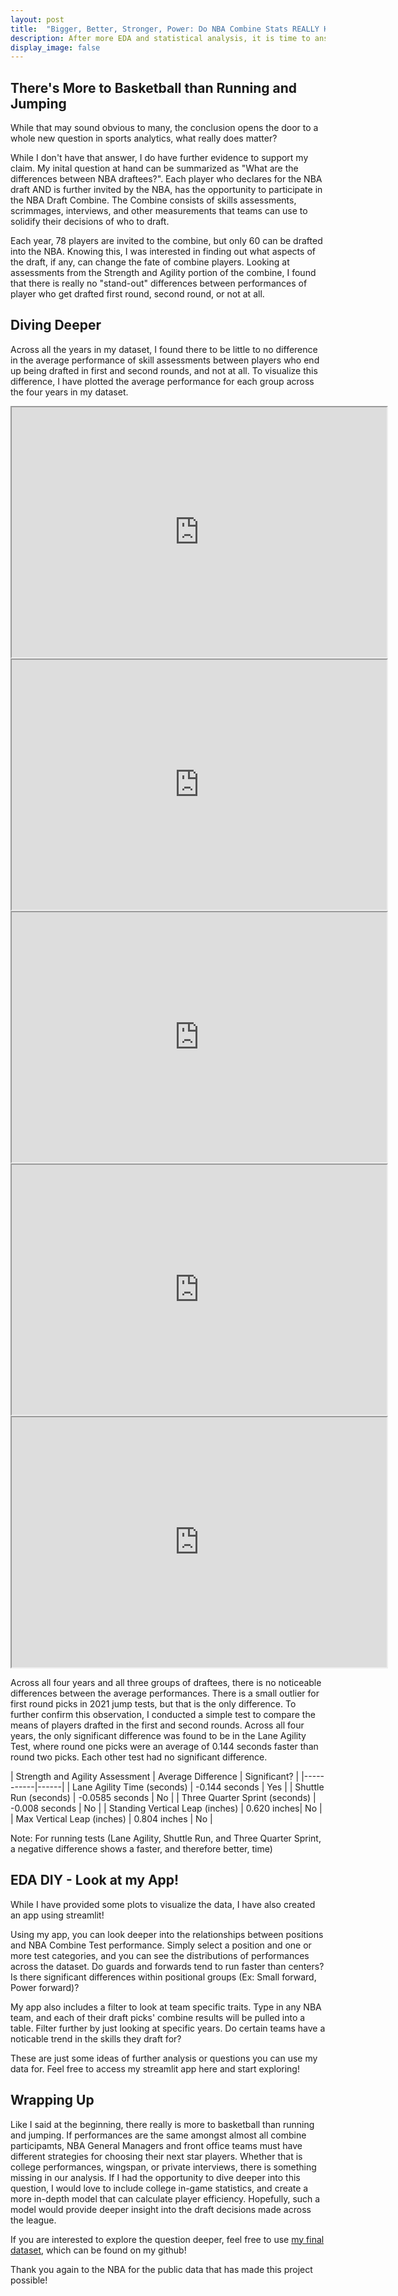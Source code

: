 ```yaml
---
layout: post
title:  "Bigger, Better, Stronger, Power: Do NBA Combine Stats REALLY Have an Effect on Draft Order?"
description: After more EDA and statistical analysis, it is time to answer the question in my latest blog post, "Which metrics stand out as the deciders of the next best players?" And for any doubters, further exploration can be done on my dataset using my streamlit app!
display_image: false
---
```


## There's More to Basketball than Running and Jumping

While that may sound obvious to many, the conclusion opens the door to a whole new question in sports analytics, what really does matter?

While I don't have that answer, I do have further evidence to support my claim. My inital question at hand can be summarized as "What are the differences between NBA draftees?". Each player who declares for the NBA draft AND is further invited by the NBA, has the opportunity to participate in the NBA Draft Combine. The Combine consists of skills assessments, scrimmages, interviews, and other measurements that teams can use to solidify their decisions of who to draft.

Each year, 78 players are invited to the combine, but only 60 can be drafted into the NBA. Knowing this, I was interested in finding out what aspects of the draft, if any, can change the fate of combine players. Looking at assessments from the Strength and Agility portion of the combine, I found that there is really no "stand-out" differences between performances of player who get drafted first round, second round, or not at all.

## Diving Deeper

Across all the years in my dataset, I found there to be little to no difference in the average performance of skill assessments between players who end up being drafted in first and second rounds, and not at all. To visualize this difference, I have plotted the average performance for each group across the four years in my dataset.

<iframe src="https://mfaulconer.github.io/Stat386-Blog/assets/plots/Lane_Agility_Comparison.html" width="600" height="400" style="display: block; margin-left: auto; margin-right: auto;"></iframe>

<iframe src="https://mfaulconer.github.io/Stat386-Blog/assets/plots/Shuttle_Run_Comparison.html" width="600" height="400"></iframe>

<iframe src="https://mfaulconer.github.io/Stat386-Blog/assets/plots/Three_Q_Comparison.html" width="600" height="400"></iframe>

<iframe src="https://mfaulconer.github.io/Stat386-Blog/assets/plots/Standing_Bar_Comparison.html" width="600" height="400"></iframe>

<iframe src="https://mfaulconer.github.io/Stat386-Blog/assets/plots/Approach_Bar_Comparison.html" width="600" height="400"></iframe>

Across all four years and all three groups of draftees, there is no noticeable differences between the average performances. There is a small outlier for first round picks in 2021 jump tests, but that is the only difference. To further confirm this observation, I conducted a simple test to compare the means of players drafted in the first and second rounds. Across all four years, the only significant difference was found to be in the Lane Agility Test, where round one picks were an average of 0.144 seconds faster than round two picks. Each other test had no significant difference.

| Strength and Agility Assessment | Average Difference | Significant? |
|-----------|------| 
| Lane Agility Time (seconds) | -0.144 seconds | Yes |
| Shuttle Run (seconds) | -0.0585 seconds | No |
| Three Quarter Sprint (seconds) | -0.008 seconds | No |
| Standing Vertical Leap (inches) | 0.620 inches| No |
| Max Vertical Leap (inches) | 0.804 inches | No |

Note: For running tests (Lane Agility, Shuttle Run, and Three Quarter Sprint, a negative difference shows a faster, and therefore better, time)

## EDA DIY - Look at my App!

While I have provided some plots to visualize the data, I have also created an app using streamlit! 

Using my app, you can look deeper into the relationships between positions and NBA Combine Test performance. Simply select a position and one or more test categories, and you can see the distributions of performances across the dataset. Do guards and forwards tend to run faster than centers? Is there significant differences within positional groups (Ex: Small forward, Power forward)?

My app also includes a filter to look at team specific traits. Type in any NBA team, and each of their draft picks' combine results will be pulled into a table. Filter further by just looking at specific years. Do certain teams have a noticable trend in the skills they draft for? 

These are just some ideas of further analysis or questions you can use my data for. Feel free to access my streamlit app here and start exploring!


## Wrapping Up

Like I said at the beginning, there really is more to basketball than running and jumping. If performances are the same amongst almost all combine participamts, NBA General Managers and front office teams must have different strategies for choosing their next star players. Whether that is college performances, wingspan, or private interviews, there is something missing in our analysis. If I had the opportunity to dive deeper into this question, I would love to include college in-game statistics, and create a more in-depth model that can calculate player efficiency. Hopefully, such a model would provide deeper insight into the draft decisions made across the league. 

If you are interested to explore the question deeper, feel free to use <a href="https://github.com/mfaulconer/Stat386ProjCode" target="_blank">my final dataset</a>, which can be found on my github!

Thank you again to the NBA for the public data that has made this project possible!
